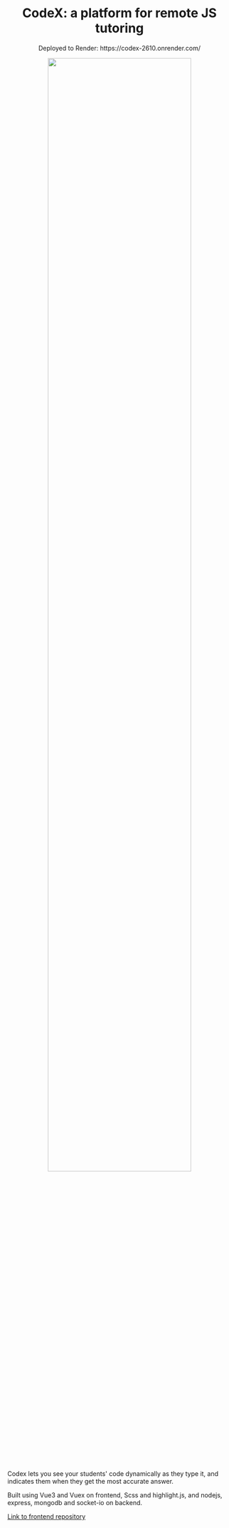 
<h1 align="center">CodeX: a platform for remote JS tutoring</h1>

<p align="center">Deployed to Render: https://codex-2610.onrender.com/</p>
<p align="center"><img width="80%" src="http://res.cloudinary.com/casep22/image/upload/v1675808797/codex_std0xd.jpg"></p>

<br>
<p>Codex lets you see your students' code dynamically as they type it, and indicates them when they get the most accurate answer.</p>
<p>Built using Vue3 and Vuex on frontend, Scss and highlight.js, and nodejs, express, mongodb and socket-io on backend.</p>

<a href="https://github.com/MauricioEin/codex-front">Link to frontend repository</a>
